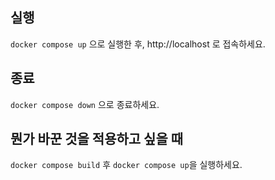 ## 실행

`docker compose up` 으로 실행한 후, http://localhost 로 접속하세요.

## 종료

`docker compose down` 으로 종료하세요.

## 뭔가 바꾼 것을 적용하고 싶을 때

`docker compose build` 후 `docker compose up`을 실행하세요.